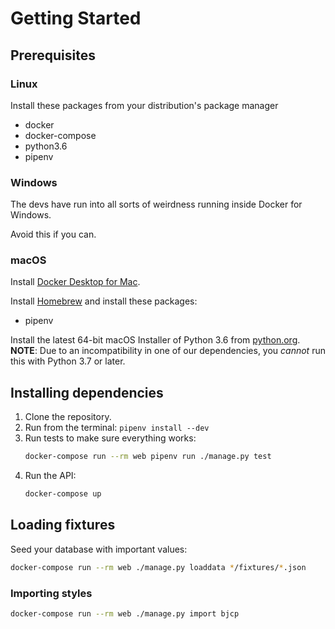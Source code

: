 # Getting Started

## Prerequisites

### Linux

Install these packages from your distribution's package manager

- docker
- docker-compose
- python3.6
- pipenv

### Windows

The devs have run into all sorts of weirdness running inside Docker for Windows.

Avoid this if you can.

### macOS

Install [Docker Desktop for Mac](https://hub.docker.com/editions/community/docker-ce-desktop-mac).

Install [Homebrew](https://brew.sh/) and install these packages:

- pipenv

Install the latest 64-bit macOS Installer of Python 3.6 from
[python.org](https://www.python.org/downloads/mac-osx/). **NOTE**: Due to an
incompatibility in one of our dependencies, you *cannot* run this with Python
3.7 or later.

## Installing dependencies

1. Clone the repository.
2. Run from the terminal: `pipenv install --dev`
3. Run tests to make sure everything works:
   ```bash
   docker-compose run --rm web pipenv run ./manage.py test
   ```
5. Run the API:
   ```bash
   docker-compose up
   ```

## Loading fixtures

Seed your database with important values:

```bash
docker-compose run --rm web ./manage.py loaddata */fixtures/*.json
```

### Importing styles

```bash
docker-compose run --rm web ./manage.py import bjcp
```
